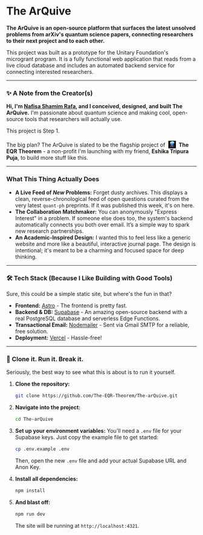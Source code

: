 # The ArQuive

**The ArQuive is an open-source platform that surfaces the latest unsolved problems from arXiv's quantum science papers, connecting researchers to their next project and to each other.**

This project was built as a prototype for the Unitary Foundation's microgrant program. It is a fully functional web application that reads from a live cloud database and includes an automated backend service for connecting interested researchers.

---

### ✨ A Note from the Creator(s)

**Hi, I'm [Nafisa Shamim Rafa](https://github.com/CreativeBinBag), and I conceived, designed, and built The ArQuive.** I'm passionate about quantum science and making cool, open-source tools that researchers will actually use.

This project is Step 1.

The big plan? The ArQuive is slated to be the flagship project of <img src="public/eqr-logo.png" alt="EQR Theorem Logo" width="20" height="20" style="position: relative; top: 4px; margin: 0 4px;"> **The EQR Theorem** - a non-profit I'm launching with my friend, **Eshika Tripura Puja**, to build more stuff like this.

---

### What This Thing Actually Does

- **A Live Feed of _New_ Problems:** Forget dusty archives. This displays a clean, reverse-chronological feed of open questions curated from the very latest `quant-ph` preprints. If it was published this week, it's on here.
- **The Collaboration Matchmaker:** You can anonymously "Express Interest" in a problem. If someone else does too, the system's backend automatically connects you both over email. It’s a simple way to spark new research partnerships.
- **An Academic-Inspired Design:** I wanted this to feel less like a generic website and more like a beautiful, interactive journal page. The design is intentional; it's meant to be a charming and focused space for deep thinking.

---

### 🛠️ Tech Stack (Because I Like Building with Good Tools)

Sure, this could be a simple static site, but where's the fun in that?

- **Frontend:** [Astro](https://astro.build/) - The frontend is pretty fast.
- **Backend & DB:** [Supabase](https://supabase.com/) - An amazing open-source backend with a real PostgreSQL database and serverless Edge Functions.
- **Transactional Email:** [Nodemailer](https://nodemailer.com/) - Sent via Gmail SMTP for a reliable, free solution.
- **Deployment:** [Vercel](https://vercel.com/) - Hassle-free!

---

### 🚀 Clone it. Run it. Break it.

Seriously, the best way to see what this is about is to run it yourself.

1.  **Clone the repository:**
    ```bash
    git clone https://github.com/The-EQR-Theorem/The-arQuive.git
    ```
2.  **Navigate into the project:**
    ```bash
    cd The-arQuive
    ```
3.  **Set up your environment variables:**
    You'll need a `.env` file for your Supabase keys. Just copy the example file to get started:

    ```bash
    cp .env.example .env
    ```

    Then, open the new `.env` file and add your actual Supabase URL and Anon Key.

4.  **Install all dependencies:**
    ```bash
    npm install
    ```
5.  **And blast off:**
    ```bash
    npm run dev
    ```
    The site will be running at `http://localhost:4321`.
